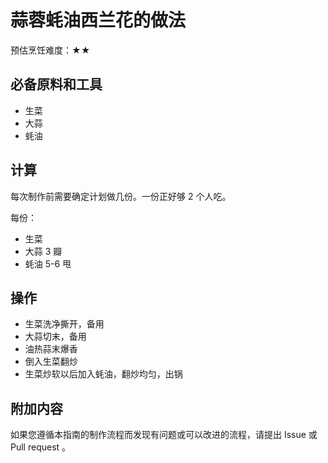 # 蒜蓉蚝油西兰花的做法

预估烹饪难度：★★

## 必备原料和工具

- 生菜
- 大蒜
- 蚝油

## 计算

每次制作前需要确定计划做几份。一份正好够 2 个人吃。

每份：

- 生菜
- 大蒜 3 瓣
- 蚝油 5-6 甩

## 操作

- 生菜洗净撕开，备用
- 大蒜切末，备用
- 油热蒜末爆香
- 倒入生菜翻炒
- 生菜炒软以后加入蚝油，翻炒均匀，出锅

## 附加内容

如果您遵循本指南的制作流程而发现有问题或可以改进的流程，请提出 Issue 或 Pull request 。